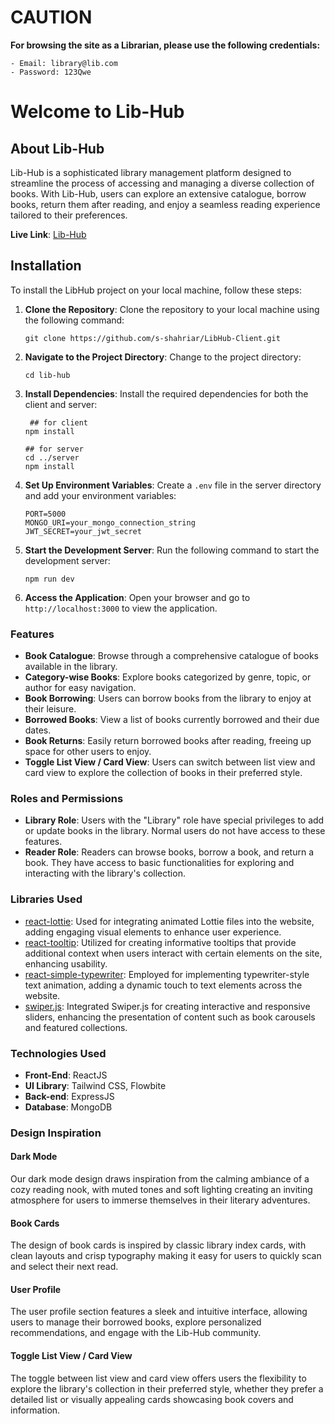 # CAUTION

**For browsing the site as a Librarian, please use the following credentials:**
```
- Email: library@lib.com
- Password: 123Qwe
```

# Welcome to Lib-Hub

## About Lib-Hub
Lib-Hub is a sophisticated library management platform designed to streamline the process of accessing and managing a diverse collection of books. With Lib-Hub, users can explore an extensive catalogue, borrow books, return them after reading, and enjoy a seamless reading experience tailored to their preferences.

**Live Link**: [Lib-Hub](https://libhub-46f8c.web.app/)

## Installation

To install the LibHub project on your local machine, follow these steps:

1. **Clone the Repository**: Clone the repository to your local machine using the following command:
   ```
   git clone https://github.com/s-shahriar/LibHub-Client.git
   ```

2. **Navigate to the Project Directory**: Change to the project directory:
   ```
   cd lib-hub
   ```

3. **Install Dependencies**: Install the required dependencies for both the client and server:
   ```
    ## for client
   npm install

   ## for server
   cd ../server
   npm install
   ```

4. **Set Up Environment Variables**: Create a `.env` file in the server directory and add your environment variables:
   ```
   PORT=5000
   MONGO_URI=your_mongo_connection_string
   JWT_SECRET=your_jwt_secret
   ```

5. **Start the Development Server**: Run the following command to start the development server:
   ```
   npm run dev
   ```

6. **Access the Application**: Open your browser and go to `http://localhost:3000` to view the application.


### Features
- **Book Catalogue**: Browse through a comprehensive catalogue of books available in the library.
- **Category-wise Books**: Explore books categorized by genre, topic, or author for easy navigation.
- **Book Borrowing**: Users can borrow books from the library to enjoy at their leisure.
- **Borrowed Books**: View a list of books currently borrowed and their due dates.
- **Book Returns**: Easily return borrowed books after reading, freeing up space for other users to enjoy.
- **Toggle List View / Card View**: Users can switch between list view and card view to explore the collection of books in their preferred style.

### Roles and Permissions
- **Library Role**: Users with the "Library" role have special privileges to add or update books in the library. Normal users do not have access to these features.
- **Reader Role**: Readers can browse books, borrow a book, and return a book. They have access to basic functionalities for exploring and interacting with the library's collection.

### Libraries Used
- [react-lottie](https://www.npmjs.com/package/react-lottie): Used for integrating animated Lottie files into the website, adding engaging visual elements to enhance user experience.
- [react-tooltip](https://react-tooltip.com/docs/getting-started): Utilized for creating informative tooltips that provide additional context when users interact with certain elements on the site, enhancing usability.
- [react-simple-typewriter](https://www.npmjs.com/package/react-simple-typewriter): Employed for implementing typewriter-style text animation, adding a dynamic touch to text elements across the website.
- [swiper.js](https://swiperjs.com/): Integrated Swiper.js for creating interactive and responsive sliders, enhancing the presentation of content such as book carousels and featured collections.

### Technologies Used
- **Front-End**: ReactJS
- **UI Library**: Tailwind CSS, Flowbite
- **Back-end**: ExpressJS
- **Database**: MongoDB

### Design Inspiration
#### Dark Mode
Our dark mode design draws inspiration from the calming ambiance of a cozy reading nook, with muted tones and soft lighting creating an inviting atmosphere for users to immerse themselves in their literary adventures.

#### Book Cards
The design of book cards is inspired by classic library index cards, with clean layouts and crisp typography making it easy for users to quickly scan and select their next read.

#### User Profile
The user profile section features a sleek and intuitive interface, allowing users to manage their borrowed books, explore personalized recommendations, and engage with the Lib-Hub community.

#### Toggle List View / Card View
The toggle between list view and card view offers users the flexibility to explore the library's collection in their preferred style, whether they prefer a detailed list or visually appealing cards showcasing book covers and information.
